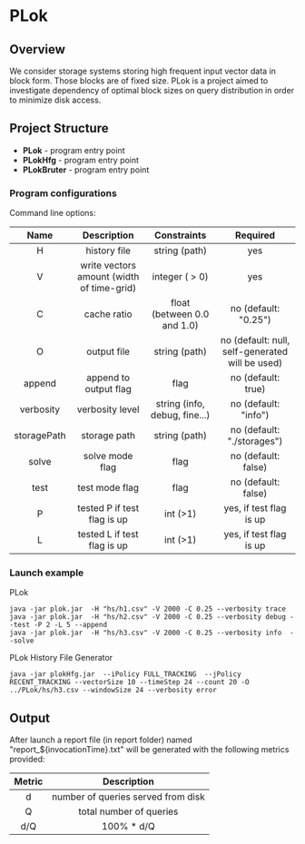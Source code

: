 # PLok

## Overview


We consider storage systems storing high frequent input vector data in block form.
Those blocks are of fixed size.
PLok is a project aimed to investigate dependency of optimal block sizes on query distribution in order to minimize disk access.

## Project Structure


* **PLok**       - program entry point
* **PLokHfg**    - program entry point
* **PLokBruter** - program entry point


### Program configurations
Command line options:

|  Name         | Description                                                          |  Constraints                   |  Required                                         |
|:-------------:|:--------------------------------------------------------------------:|:------------------------------:|:-------------------------------------------------:|
| H				| history file                              						   | string  (path)                 |   yes											    | 
| V				| write vectors amount (width of time-grid)                            | integer  ( > 0)                |   yes                                             | 
| C				| cache ratio 								                           | float (between 0.0 and 1.0)	|	no (default: "0.25")					     	| 
| O				| output file       						                           | string (path)		            |	no (default: null, self-generated will be used) | 
| append		| append to output flag 								               | flag						    |	no (default: true)							  	| 
| verbosity 	| verbosity level								                       | string (info, debug, fine...)	|	no (default: "info")							|  
| storagePath 	| storage path									                       | string (path)				    |	no (default: "./storages")                      |
| solve			| solve mode flag 								                       | flag						    |	no (default: false)							    | 
| test			| test mode flag 								                       | flag						    |	no (default: false)							    | 
| P  			| tested P if test flag is up   				                       | int (>1)					    |	yes, if test flag is up						    | 
| L  			| tested L if test flag is up   				                       | int (>1)					    |	yes, if test flag is up						    | 

### Launch example
PLok
```{java}
java -jar plok.jar  -H "hs/h1.csv" -V 2000 -C 0.25 --verbosity trace
java -jar plok.jar  -H "hs/h2.csv" -V 2000 -C 0.25 --verbosity debug --test -P 2 -L 5 --append
java -jar plok.jar  -H "hs/h3.csv" -V 2000 -C 0.25 --verbosity info  --solve
```
PLok History File Generator
```{java}
java -jar plokHfg.jar  --iPolicy FULL_TRACKING  --jPolicy  RECENT_TRACKING --vectorSize 10 --timeStep 24 --count 20 -O ../PLok/hs/h3.csv --windowSize 24 --verbosity error
```
   

## Output

After launch a report file (in report folder) named "report_${invocationTime}.txt" will be generated with the following metrics provided:

| Metric        | Description                                                                         |
|:-------------:|:-----------------------------------------------------------------------------------:|
| d             | number of queries served from disk                                                  |
| Q             | total number of queries                                                             |
| d/Q           | 100% * d/Q                                                                          |


